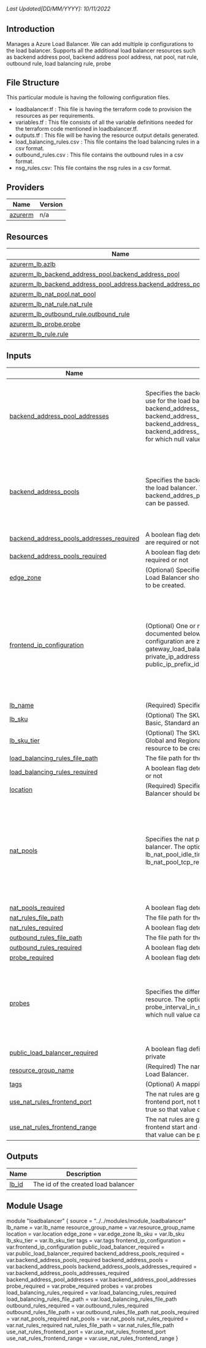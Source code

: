 <!-- BEGIN_TF_DOCS -->

###### Last Updated[DD/MM/YYYY]: 10/11/2022

## Introduction

Manages a Azure Load Balancer. We can add multiple ip configurations to the load balancer. Supports all the additional load balancer resources such as backend address pool, backend address pool address, nat pool, nat rule, outbound rule, load balancing rule, probe

## File Structure

This particular module is having the following configuration files.

- loadbalancer.tf : This file is having the terraform code to provision the resources as per requirements.
- variables.tf : This file consists of all the variable definitions needed for the terraform code mentioned in loadbalancer.tf.
- outputs.tf : This file will be having the resource output details generated.
- load_balancing_rules.csv : This file contains the load balancing rules in a csv format.
- outbound_rules.csv : This file contains the outbound rules in a csv format.
- nsg_rules.csv: This file contains the nsg rules in a csv format.

## Providers

| Name                                                         | Version |
| ------------------------------------------------------------ | ------- |
| <a name="provider_azurerm"></a> [azurerm](#provider_azurerm) | n/a     |

## Resources

| Name                                                                                                                                                                                    | Type     |
| --------------------------------------------------------------------------------------------------------------------------------------------------------------------------------------- | -------- |
| [azurerm_lb.azlb](https://registry.terraform.io/providers/hashicorp/azurerm/latest/docs/resources/lb)                                                                                   | resource |
| [azurerm_lb_backend_address_pool.backend_address_pool](https://registry.terraform.io/providers/hashicorp/azurerm/latest/docs/resources/lb_backend_address_pool)                         | resource |
| [azurerm_lb_backend_address_pool_address.backend_address_pool_address](https://registry.terraform.io/providers/hashicorp/azurerm/latest/docs/resources/lb_backend_address_pool_address) | resource |
| [azurerm_lb_nat_pool.nat_pool](https://registry.terraform.io/providers/hashicorp/azurerm/latest/docs/resources/lb_nat_pool)                                                             | resource |
| [azurerm_lb_nat_rule.nat_rule](https://registry.terraform.io/providers/hashicorp/azurerm/latest/docs/resources/lb_nat_rule)                                                             | resource |
| [azurerm_lb_outbound_rule.outbound_rule](https://registry.terraform.io/providers/hashicorp/azurerm/latest/docs/resources/lb_outbound_rule)                                              | resource |
| [azurerm_lb_probe.probe](https://registry.terraform.io/providers/hashicorp/azurerm/latest/docs/resources/lb_probe)                                                                      | resource |
| [azurerm_lb_rule.rule](https://registry.terraform.io/providers/hashicorp/azurerm/latest/docs/resources/lb_rule)                                                                         | resource |

## Inputs

| Name                                                                                                                                                      | Description                                                                                                                                                                                                                                                                                                                                            | Type                                                                                                                                                                                                                                                                                                                                                                                                | Default      | Required |
| --------------------------------------------------------------------------------------------------------------------------------------------------------- | ------------------------------------------------------------------------------------------------------------------------------------------------------------------------------------------------------------------------------------------------------------------------------------------------------------------------------------------------------ | --------------------------------------------------------------------------------------------------------------------------------------------------------------------------------------------------------------------------------------------------------------------------------------------------------------------------------------------------------------------------------------------------- | ------------ | :------: |
| <a name="input_backend_address_pool_addresses"></a> [backend_address_pool_addresses](#input_backend_address_pool_addresses)                               | Specifies the backend address pool address which we can typically use for the load balancer. The optional values for backend_address_pool_addresses are backend_address_pool_address_ip_address, backend_address_pool_address_virtual_network_id, backend_address_pool_address_backend_address_ip_configuration_id for which null value can be passed. | <pre>map(object({<br> backend_address_pool_address_ip_address = string,<br> backend_address_pool_address_virtual_network_id = string,<br> backend_address_pool_address_backend_address_ip_configuration_id = string,<br> backend_address_pool_address_backend_address_pool_id = string<br> }))</pre>                                                                                                | `null`       |    no    |
| <a name="input_backend_address_pools"></a> [backend_address_pools](#input_backend_address_pools)                                                          | Specifies the backend address pools which we can typically used for the load balancer. The optional values in case of the backend_addres_pool is backend_pool_tunnel_interface for which null can be passed.                                                                                                                                           | <pre>map(object({<br> backend_pool_tunnel_interface = list(object({<br> pool_identifier = number,<br> pool_type = string,<br> pool_protocol = string,<br> pool_port = string<br> }))<br> }))</pre>                                                                                                                                                                                                  | `null`       |    no    |
| <a name="input_backend_address_pools_addresses_required"></a> [backend_address_pools_addresses_required](#input_backend_address_pools_addresses_required) | A boolean flag determining whether backend address pools addresses are required or not                                                                                                                                                                                                                                                                 | `bool`                                                                                                                                                                                                                                                                                                                                                                                              | `false`      |    no    |
| <a name="input_backend_address_pools_required"></a> [backend_address_pools_required](#input_backend_address_pools_required)                               | A boolean flag determining whether backend address pools are required or not                                                                                                                                                                                                                                                                           | `bool`                                                                                                                                                                                                                                                                                                                                                                                              | `false`      |    no    |
| <a name="input_edge_zone"></a> [edge_zone](#input_edge_zone)                                                                                              | (Optional) Specifies the Edge Zone within the Azure Region where this Load Balancer should exist. Changing this forces a new Load Balancer to be created.                                                                                                                                                                                              | `string`                                                                                                                                                                                                                                                                                                                                                                                            | `null`       |    no    |
| <a name="input_frontend_ip_configuration"></a> [frontend_ip_configuration](#input_frontend_ip_configuration)                                              | (Optional) One or multiple frontend_ip_configuration blocks as documented below. The optional values in case of the frontend ip configuration are zones, gateway_load_balancer_frontend_ip_configuration, private_ip_address_allocation, public_ip_address_id, public_ip_prefix_id for which null can be passed.                                       | <pre>map(object({<br> name = string,<br> zones = list(string),<br> subnet_id = string,<br> gateway_load_balancer_frontend_ip_configuration_id = string,<br> private_ip_address = string,<br> private_ip_address_allocation = string,<br> private_ip_address_version = string,<br> public_ip_address_id = string,<br> public_ip_prefix_id = string<br> }))</pre>                                     | n/a          |   yes    |
| <a name="input_lb_name"></a> [lb_name](#input_lb_name)                                                                                                    | (Required) Specifies the name of the Load Balancer.                                                                                                                                                                                                                                                                                                    | `string`                                                                                                                                                                                                                                                                                                                                                                                            | n/a          |   yes    |
| <a name="input_lb_sku"></a> [lb_sku](#input_lb_sku)                                                                                                       | (Optional) The SKU of the Azure Load Balancer. Accepted values are Basic, Standard and Gateway. Defaults to Basic.                                                                                                                                                                                                                                     | `string`                                                                                                                                                                                                                                                                                                                                                                                            | `"Basic"`    |    no    |
| <a name="input_lb_sku_tier"></a> [lb_sku_tier](#input_lb_sku_tier)                                                                                        | (Optional) The SKU tier of this Load Balancer. Possible values are Global and Regional. Defaults to Regional. Changing this forces a new resource to be created.                                                                                                                                                                                       | `string`                                                                                                                                                                                                                                                                                                                                                                                            | `"Regional"` |    no    |
| <a name="input_load_balancing_rules_file_path"></a> [load_balancing_rules_file_path](#input_load_balancing_rules_file_path)                               | The file path for the load balancing rules                                                                                                                                                                                                                                                                                                             | `string`                                                                                                                                                                                                                                                                                                                                                                                            | n/a          |   yes    |
| <a name="input_load_balancing_rules_required"></a> [load_balancing_rules_required](#input_load_balancing_rules_required)                                  | A boolean flag determining whether load balancing rules are required or not                                                                                                                                                                                                                                                                            | `bool`                                                                                                                                                                                                                                                                                                                                                                                              | `false`      |    no    |
| <a name="input_location"></a> [location](#input_location)                                                                                                 | (Required) Specifies the supported Azure Region where the Load Balancer should be created.                                                                                                                                                                                                                                                             | `string`                                                                                                                                                                                                                                                                                                                                                                                            | n/a          |   yes    |
| <a name="input_nat_pools"></a> [nat_pools](#input_nat_pools)                                                                                              | Specifies the nat pools which we can typically used for the load balancer. The optional values for nat_pools are lb_nat_pool_idle_timeout_in_minutes, lb_nat_pool_floating_ip_enabled, lb_nat_pool_tcp_reset_enabled for which null value can be passed.                                                                                               | <pre>map(object({<br> lb_nat_pool_protocol = string,<br> lb_nat_pool_frontend_port_start = number,<br> lb_nat_pool_frontend_port_end = number,<br> lb_nat_pool_backend_port = number,<br> lb_nat_pool_idle_timeout_in_minutes = number,<br> lb_nat_pool_floating_ip_enabled = bool,<br> lb_nat_pool_tcp_reset_enabled = bool,<br> lb_nat_pool_frontend_ip_configuration_name = string<br> }))</pre> | `null`       |    no    |
| <a name="input_nat_pools_required"></a> [nat_pools_required](#input_nat_pools_required)                                                                   | A boolean flag determining whether nat pools are required or not                                                                                                                                                                                                                                                                                       | `bool`                                                                                                                                                                                                                                                                                                                                                                                              | `false`      |    no    |
| <a name="input_nat_rules_file_path"></a> [nat_rules_file_path](#input_nat_rules_file_path)                                                                | The file path for the nat rules csv                                                                                                                                                                                                                                                                                                                    | `string`                                                                                                                                                                                                                                                                                                                                                                                            | n/a          |   yes    |
| <a name="input_nat_rules_required"></a> [nat_rules_required](#input_nat_rules_required)                                                                   | A boolean flag determining whether nat rules required or not                                                                                                                                                                                                                                                                                           | `bool`                                                                                                                                                                                                                                                                                                                                                                                              | `false`      |    no    |
| <a name="input_outbound_rules_file_path"></a> [outbound_rules_file_path](#input_outbound_rules_file_path)                                                 | The file path for the outbound rules csv                                                                                                                                                                                                                                                                                                               | `string`                                                                                                                                                                                                                                                                                                                                                                                            | n/a          |   yes    |
| <a name="input_outbound_rules_required"></a> [outbound_rules_required](#input_outbound_rules_required)                                                    | A boolean flag determining whether outbound rules are required or not                                                                                                                                                                                                                                                                                  | `bool`                                                                                                                                                                                                                                                                                                                                                                                              | `false`      |    no    |
| <a name="input_probe_required"></a> [probe_required](#input_probe_required)                                                                               | A boolean flag determining whether probe are required or not                                                                                                                                                                                                                                                                                           | `bool`                                                                                                                                                                                                                                                                                                                                                                                              | `false`      |    no    |
| <a name="input_probes"></a> [probes](#input_probes)                                                                                                       | Specifies the different health probes which can be attached to the resource. The optional values for probes are probe_request_path, probe_interval_in_seconds, number_of_probes, probe_protocol for which null value can be passed.                                                                                                                    | <pre>map(object(<br> {<br> probe_port = number,<br> probe_request_path = string,<br> probe_interval_in_seconds = number,<br> number_of_probes = number<br> probe_protocol = string<br> }<br> ))</pre>                                                                                                                                                                                               | `null`       |    no    |
| <a name="input_public_load_balancer_required"></a> [public_load_balancer_required](#input_public_load_balancer_required)                                  | A boolean flag defining whether a public load balancer is required or private                                                                                                                                                                                                                                                                          | `bool`                                                                                                                                                                                                                                                                                                                                                                                              | `false`      |    no    |
| <a name="input_resource_group_name"></a> [resource_group_name](#input_resource_group_name)                                                                | (Required) The name of the Resource Group in which to create the Load Balancer.                                                                                                                                                                                                                                                                        | `string`                                                                                                                                                                                                                                                                                                                                                                                            | n/a          |   yes    |
| <a name="input_tags"></a> [tags](#input_tags)                                                                                                             | (Optional) A mapping of tags to assign to the resource.                                                                                                                                                                                                                                                                                                | `map(string)`                                                                                                                                                                                                                                                                                                                                                                                       | `{}`         |    no    |
| <a name="input_use_nat_rules_frontend_port"></a> [use_nat_rules_frontend_port](#input_use_nat_rules_frontend_port)                                        | The nat rules are getting picked up from csv file. When utilizing the frontend port, not the frontend port start and end set this variable to true so that value can be picked up from csv.                                                                                                                                                            | `bool`                                                                                                                                                                                                                                                                                                                                                                                              | `false`      |    no    |
| <a name="input_use_nat_rules_frontend_range"></a> [use_nat_rules_frontend_range](#input_use_nat_rules_frontend_range)                                     | The nat rules are getting picked up from csv file. When utilizing the frontend start and end, not the frontend port set this variable to true so that value can be picked up from csv.                                                                                                                                                                 | `bool`                                                                                                                                                                                                                                                                                                                                                                                              | `true`       |    no    |

## Outputs

| Name                                               | Description                         |
| -------------------------------------------------- | ----------------------------------- |
| <a name="output_lb_id"></a> [lb_id](#output_lb_id) | The id of the created load balancer |

## Module Usage

module "loadbalancer" {
source = "../../modules/module_loadbalancer"
lb_name = var.lb_name
resource_group_name = var.resource_group_name
location = var.location
edge_zone = var.edge_zone
lb_sku = var.lb_sku
lb_sku_tier = var.lb_sku_tier
tags = var.tags
frontend_ip_configuration = var.frontend_ip_configuration
public_load_balancer_required = var.public_load_balancer_required
backend_address_pools_required = var.backend_address_pools_required
backend_address_pools = var.backend_address_pools
backend_address_pools_addresses_required = var.backend_address_pools_addresses_required
backend_address_pool_addresses = var.backend_address_pool_addresses
probe_required = var.probe_required
probes = var.probes
load_balancing_rules_required = var.load_balancing_rules_required
load_balancing_rules_file_path = var.load_balancing_rules_file_path
outbound_rules_required = var.outbound_rules_required
outbound_rules_file_path = var.outbound_rules_file_path
nat_pools_required = var.nat_pools_required
nat_pools = var.nat_pools
nat_rules_required = var.nat_rules_required
nat_rules_file_path = var.nat_rules_file_path
use_nat_rules_frontend_port = var.use_nat_rules_frontend_port
use_nat_rules_frontend_range = var.use_nat_rules_frontend_range
}

<!-- END_TF_DOCS -->

